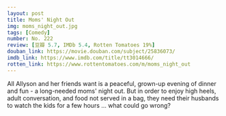 ```yaml
---
layout: post 
title: Moms' Night Out
img: moms_night_out.jpg
tags: [Comedy]
number: No. 222
review: [豆瓣 5.7, IMDb 5.4, Rotten Tomatoes 19%]
douban_link: https://movie.douban.com/subject/25836073/
imdb_link: https://www.imdb.com/title/tt3014666/
rotten_link: https://www.rottentomatoes.com/m/moms_night_out
---
```


All Allyson and her friends want is a peaceful, grown-up evening of dinner and fun - a long-needed moms' night out. But in order to enjoy high heels, adult conversation, and food not served in a bag, they need their husbands to watch the kids for a few hours ... what could go wrong?